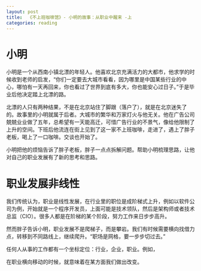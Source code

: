 ```yaml
---
layout: post
title:  《不上班咖啡馆》- 小明的故事：从职业中醒来 -上
categories: reading
---
```


# 小明

小明是一个从西南小镇北漂的年轻人。他喜欢北京充满活力的大都市，他求学的时候收到老师的启发，“你们一定要去大城市看看，因为哪里是中国某些行业的中心，哪怕有一天再回来，你也看过了世界到底有多大，你也能安心过日子。”于是毕业后他决定踏上北漂的路。

北漂的人只有两种结果，不是在北京站住了脚跟（落户了），就是在北京迷失了的。故事里的小明就属于后者。大城市的繁华和万家灯火与他无关。他在广告公司兢兢业业做了五年，总希望有一天能高迁，可惜广告行业的不景气，像给他限制了上升的空间。下班后他流连在街上见到了这一家不上班咖啡，走进了，遇上了胖子老板，喝上了一口咖啡。交谈也开始了。

小明把他的烦恼告诉了胖子老板，胖子一点点拆解问题。帮助小明梳理思路，让他对自己的职业发展有了新的思考和思路。

# 职业发展非线性

我们传统认为，职业是线性发展，在行业里的职位是成阶梯式上升，例如以软件公司为例，开始就是一个程序开发员，上面可能是技术领队，然后是架构师或者技术总监（CIO）。很多人都是在阶梯的某个阶段，努力工作来日步步高升。

然而胖子告诉小明，职业发展不是爬梯子，而是攀岩。我们有时候需要横向找借力点，转移到不同路线上，继续爬升。“职场是网格，要一步步切过去。”

任何人从事的工作都有一个坐标定位：行业，企业，职业。例如，

在职业横向移动的时候，就意味着在某方面我们做出改变。

<!--stackedit_data:
eyJoaXN0b3J5IjpbNTAyNjYyODE0XX0=
-->